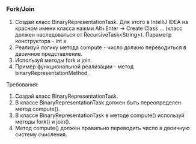 
### Fork/Join

1. Создай класс BinaryRepresentationTask. Для этого в IntelliJ IDEA на красном имени класса нажми Alt+Enter -&gt; Create Class ...
(класс должен наследоваться от RecursiveTask&lt;String&gt;). Параметр конструктора - int x.
2. Реализуй логику метода compute - число должно переводиться в двоичное представление.
3. Используй методы fork и join.
4. Пример функциональной реализации - метод binaryRepresentationMethod.


Требования:
1.	Создай класс BinaryRepresentationTask.
2.	В классе BinaryRepresentationTask должен быть переопределен метод compute().
3.	В классе BinaryRepresentationTask в методе compute() используй методы fork() и join().
4.	Метод compute() должен правильно переводить число в двоичную систему счисления.



